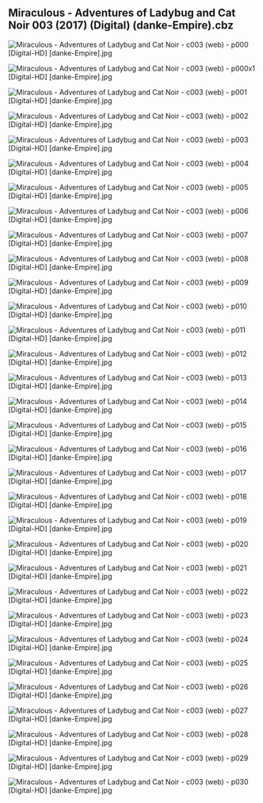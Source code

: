 ## Miraculous - Adventures of Ladybug and Cat Noir 003 (2017) (Digital) (danke-Empire).cbz

![Miraculous - Adventures of Ladybug and Cat Noir - c003 (web) - p000 [Digital-HD] [danke-Empire].jpg](https://wx1.sinaimg.cn/large/6a9fdecagy1fobgar1blej21j82cwb2a.jpg)

![Miraculous - Adventures of Ladybug and Cat Noir - c003 (web) - p000x1 [Digital-HD] [danke-Empire].jpg](https://wx1.sinaimg.cn/large/6a9fdecagy1fobgaxdcl4j21j82cw7wi.jpg)

![Miraculous - Adventures of Ladybug and Cat Noir - c003 (web) - p001 [Digital-HD] [danke-Empire].jpg](https://wx1.sinaimg.cn/large/6a9fdecagy1fobgb2tch7j21j82cwkjl.jpg)

![Miraculous - Adventures of Ladybug and Cat Noir - c003 (web) - p002 [Digital-HD] [danke-Empire].jpg](https://wx1.sinaimg.cn/large/6a9fdecagy1fobgb9l43ej21j82cwx6p.jpg)

![Miraculous - Adventures of Ladybug and Cat Noir - c003 (web) - p003 [Digital-HD] [danke-Empire].jpg](https://wx1.sinaimg.cn/large/6a9fdecagy1fobgbhylc1j21j82cwe82.jpg)

![Miraculous - Adventures of Ladybug and Cat Noir - c003 (web) - p004 [Digital-HD] [danke-Empire].jpg](https://wx1.sinaimg.cn/large/6a9fdecagy1fobgbnq4eej21j82cw1ky.jpg)

![Miraculous - Adventures of Ladybug and Cat Noir - c003 (web) - p005 [Digital-HD] [danke-Empire].jpg](https://wx1.sinaimg.cn/large/6a9fdecagy1fobgbt5xsqj21j82cw1ky.jpg)

![Miraculous - Adventures of Ladybug and Cat Noir - c003 (web) - p006 [Digital-HD] [danke-Empire].jpg](https://wx1.sinaimg.cn/large/6a9fdecagy1fobgc0xr6xj21j82cwnpe.jpg)

![Miraculous - Adventures of Ladybug and Cat Noir - c003 (web) - p007 [Digital-HD] [danke-Empire].jpg](https://wx1.sinaimg.cn/large/6a9fdecagy1fobgc6ojw0j21j82cwu0x.jpg)

![Miraculous - Adventures of Ladybug and Cat Noir - c003 (web) - p008 [Digital-HD] [danke-Empire].jpg](https://wx1.sinaimg.cn/large/6a9fdecagy1fobgcdyv8uj21j82cw4qq.jpg)

![Miraculous - Adventures of Ladybug and Cat Noir - c003 (web) - p009 [Digital-HD] [danke-Empire].jpg](https://wx1.sinaimg.cn/large/6a9fdecagy1fobgck7042j21j82cwb2a.jpg)

![Miraculous - Adventures of Ladybug and Cat Noir - c003 (web) - p010 [Digital-HD] [danke-Empire].jpg](https://wx1.sinaimg.cn/large/6a9fdecagy1fobgcqt2d6j21j82cw1ky.jpg)

![Miraculous - Adventures of Ladybug and Cat Noir - c003 (web) - p011 [Digital-HD] [danke-Empire].jpg](https://wx1.sinaimg.cn/large/6a9fdecagy1fobgcycf2pj21j82cwb2a.jpg)

![Miraculous - Adventures of Ladybug and Cat Noir - c003 (web) - p012 [Digital-HD] [danke-Empire].jpg](https://wx1.sinaimg.cn/large/6a9fdecagy1fobgd5v645j21j82cw1ky.jpg)

![Miraculous - Adventures of Ladybug and Cat Noir - c003 (web) - p013 [Digital-HD] [danke-Empire].jpg](https://wx1.sinaimg.cn/large/6a9fdecagy1fobgddlx44j21j82cw4qq.jpg)

![Miraculous - Adventures of Ladybug and Cat Noir - c003 (web) - p014 [Digital-HD] [danke-Empire].jpg](https://wx1.sinaimg.cn/large/6a9fdecagy1fobgdli3g6j21j82cwe82.jpg)

![Miraculous - Adventures of Ladybug and Cat Noir - c003 (web) - p015 [Digital-HD] [danke-Empire].jpg](https://wx1.sinaimg.cn/large/6a9fdecagy1fobgdslckvj21j82cw4qq.jpg)

![Miraculous - Adventures of Ladybug and Cat Noir - c003 (web) - p016 [Digital-HD] [danke-Empire].jpg](https://wx1.sinaimg.cn/large/6a9fdecagy1fobgdzf800j21j82cwnpd.jpg)

![Miraculous - Adventures of Ladybug and Cat Noir - c003 (web) - p017 [Digital-HD] [danke-Empire].jpg](https://wx1.sinaimg.cn/large/6a9fdecagy1fobge4v8e3j21j82cw1ky.jpg)

![Miraculous - Adventures of Ladybug and Cat Noir - c003 (web) - p018 [Digital-HD] [danke-Empire].jpg](https://wx1.sinaimg.cn/large/6a9fdecagy1fobgecwtekj21j82cw7wi.jpg)

![Miraculous - Adventures of Ladybug and Cat Noir - c003 (web) - p019 [Digital-HD] [danke-Empire].jpg](https://wx1.sinaimg.cn/large/6a9fdecagy1fobgelnlaqj21j82cwkjm.jpg)

![Miraculous - Adventures of Ladybug and Cat Noir - c003 (web) - p020 [Digital-HD] [danke-Empire].jpg](https://wx1.sinaimg.cn/large/6a9fdecagy1fobgerx0kij21j82cwb2a.jpg)

![Miraculous - Adventures of Ladybug and Cat Noir - c003 (web) - p021 [Digital-HD] [danke-Empire].jpg](https://wx1.sinaimg.cn/large/6a9fdecagy1fobgeyuu8gj21j82cwu0x.jpg)

![Miraculous - Adventures of Ladybug and Cat Noir - c003 (web) - p022 [Digital-HD] [danke-Empire].jpg](https://wx1.sinaimg.cn/large/6a9fdecagy1fobgf4ealtj21j82cwe82.jpg)

![Miraculous - Adventures of Ladybug and Cat Noir - c003 (web) - p023 [Digital-HD] [danke-Empire].jpg](https://wx1.sinaimg.cn/large/6a9fdecagy1fobgfbqyapj21j82cw7wi.jpg)

![Miraculous - Adventures of Ladybug and Cat Noir - c003 (web) - p024 [Digital-HD] [danke-Empire].jpg](https://wx1.sinaimg.cn/large/6a9fdecagy1fobgfj93l4j21j82cwu0x.jpg)

![Miraculous - Adventures of Ladybug and Cat Noir - c003 (web) - p025 [Digital-HD] [danke-Empire].jpg](https://wx1.sinaimg.cn/large/6a9fdecagy1fobgft65zwj21j82cw7wi.jpg)

![Miraculous - Adventures of Ladybug and Cat Noir - c003 (web) - p026 [Digital-HD] [danke-Empire].jpg](https://wx1.sinaimg.cn/large/6a9fdecagy1fobgg0nwnzj21j82cw1ky.jpg)

![Miraculous - Adventures of Ladybug and Cat Noir - c003 (web) - p027 [Digital-HD] [danke-Empire].jpg](https://wx1.sinaimg.cn/large/6a9fdecagy1fobgg7tqnmj21j82cw1ky.jpg)

![Miraculous - Adventures of Ladybug and Cat Noir - c003 (web) - p028 [Digital-HD] [danke-Empire].jpg](https://wx1.sinaimg.cn/large/6a9fdecagy1fobggem64vj21j82cwkjm.jpg)

![Miraculous - Adventures of Ladybug and Cat Noir - c003 (web) - p029 [Digital-HD] [danke-Empire].jpg](https://wx1.sinaimg.cn/large/6a9fdecagy1fobggm6hk6j21j82cw1ky.jpg)

![Miraculous - Adventures of Ladybug and Cat Noir - c003 (web) - p030 [Digital-HD] [danke-Empire].jpg](https://wx1.sinaimg.cn/large/6a9fdecagy1fobggv7u6tj21j82cwu0y.jpg)